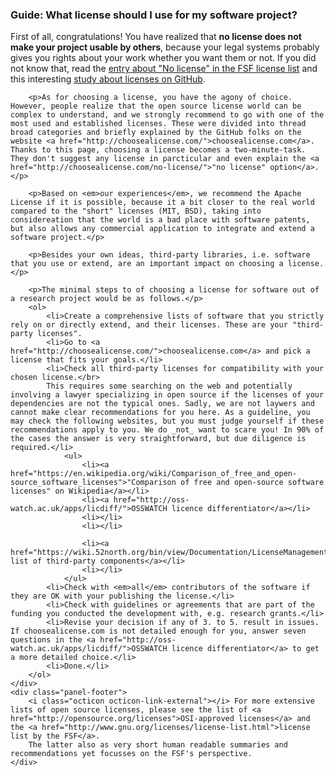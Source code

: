 <div class="panel panel-info">
    <div class="panel-heading">
        <h3 class="panel-title"><i class="octicon octicon-megaphone"></i> Guide: What license should I use for my software project?</h3>
    </div>
    <div class="panel-body">
        <p>First of all, congratulations! You have realized that <b>no license does not make your project usable by others</b>, because your legal systems probably gives you rights about your work whether you want them or not. If you did not know that, read the <a href="http://www.gnu.org/licenses/license-list.html#NoLicense">entry about "No license" in the FSF license list</a> and this interesting <a href="http://www.theregister.co.uk/2013/04/18/github_licensing_study">study about licenses on GitHub</a>.
        </p>
        
        <p>As for choosing a license, you have the agony of choice. However, people realize that the open source license world can be complex to understand, and we strongly recommend to go with one of the most used and established licenses. These were divided into thread broad categories and briefly explained by the GitHub folks on the website <a href="http://choosealicense.com/">choosealicense.com</a>. Thanks to this page, choosing a license becomes a two-minute-task. They don't suggest any license in parcticular and even explain the <a href="http://choosealicense.com/no-license/">"no license" option</a>.</p>
        
        <p>Based on <em>our experiences</em>, we recommend the Apache License if it is possible, because it a bit closer to the real world compared to the "short" licenses (MIT, BSD), taking into considereation that the world is a bad place with software patents, but also allows any commercial application to integrate and extend a software project.</p>
        
        <p>Besides your own ideas, third-party libraries, i.e. software that you use or extend, are an important impact on choosing a license.</p>
        
        <p>The minimal steps to of choosing a license for software out of a research project would be as follows.</p>
        <ol>
            <li>Create a comprehensive lists of software that you strictly rely on or directly extend, and their licenses. These are your "third-party licenses".
            <li>Go to <a href="http://choosealicense.com/">choosealicense.com</a> and pick a license that fits your goals.</li>
            <li>Check all third-party licenses for compatibility with your chosen license.</br>
            This requires some searching on the web and potentially involving a lawyer specializing in open source if the licenses of your dependencies are not the typical ones. Sadly, we are not laywers and cannot make clear recommendations for you here. As a guideline, you may check the following websites, but you must judge yourself if these recommendations apply to you. We do _not_ want to scare you! In 90% of the cases the answer is very straightforward, but due diligence is required.</li>
                <ul>
                    <li><a href="https://en.wikipedia.org/wiki/Comparison_of_free_and_open-source_software_licenses">"Comparison of free and open-source software licenses" on Wikipedia</a></li>
                    <li><a href="http://oss-watch.ac.uk/apps/licdiff/">OSSWATCH licence differentiator</a></li>
                    <li></li>
                    <li></li>
                    
                    <li><a href="https://wiki.52north.org/bin/view/Documentation/LicenseManagement">52°North's list of third-party components</a></li>
                    <li></li>
                </ul>
            <li>Check with <em>all</em> contributors of the software if they are OK with your publishing the license.</li>
            <li>Check with guidelines or agreements that are part of the funding you conducted the development with, e.g. research grants.</li>
            <li>Revise your decision if any of 3. to 5. result in issues. If choosealicense.com is not detailed enough for you, answer seven questions in the <a href="http://oss-watch.ac.uk/apps/licdiff/">OSSWATCH licence differentiator</a> to get a more detailed choice.</li>
            <li>Done.</li>
        </ol>
    </div>
    <div class="panel-footer">
        <i class="octicon octicon-link-external"></i> For more extensive lists of open source licenses, please see the list of <a href="http://opensource.org/licenses">OSI-approved licenses</a> and the <a href="http://www.gnu.org/licenses/license-list.html">license list by the FSF</a>.
        The latter also as very short human readable summaries and recommendations yet focusses on the FSF's perspective.
    </div>
</div>

